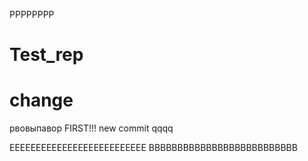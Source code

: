 РРРРРРРР
# Test_rep
# change
рвовыпавор
FIRST!!!
new commit
qqqq

EEEEEEEEEEEEEEEEEEEEEEEEEE
BBBBBBBBBBBBBBBBBBBBBBBBBB
